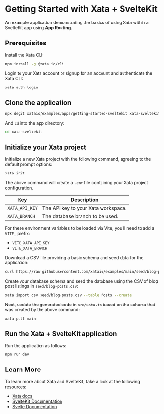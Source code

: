 # Getting Started with Xata + SvelteKit

An example application demonstrating the basics of using Xata within a SvelteKit app using **App Routing**.

## Prerequisites

Install the Xata CLI:

```sh
npm install -g @xata.io/cli
```

Login to your Xata account or signup for an account and authenticate the Xata CLI:

```sh
xata auth login
```

## Clone the application

```bash
npx degit xataio/examples/apps/getting-started-sveltekit xata-sveltekit
```

And `cd` into the app directory:

```sh
cd xata-sveltekit
```

## Initialize your Xata project

Initialize a new Xata project with the following command, agreeing to the default prompt options:

```sh
xata init
```

The above command will create a `.env` file containing your Xata project configuration.

| Key            | Description                         |
| -------------- | ----------------------------------- |
| `XATA_API_KEY` | The API key to your Xata workspace. |
| `XATA_BRANCH`  | The database branch to be used.     |

For these environment variables to be loaded via Vite, you'll need to add a `VITE_` prefix:

- `VITE_XATA_API_KEY`
- `VITE_XATA_BRANCH`

Download a CSV file providing a basic schema and seed data for the application:

```sh
curl https://raw.githubusercontent.com/xataio/examples/main/seed/blog-posts.csv --create-dirs -o seed/blog-posts.csv
```

Create your database schema and seed the database using the CSV of blog post listings in `seed/blog-posts.csv`:

```sh
xata import csv seed/blog-posts.csv --table Posts --create
```

Next, update the generated code in `src/xata.ts` based on the schema that was created by the above command:

```sh
xata pull main
```

## Run the Xata + SvelteKit application

Run the application as follows:

```sh
npm run dev
```

## Learn More

To learn more about Xata and SvelteKit, take a look at the following resources:

- [Xata docs](https://xata.io/docs)
- [SvelteKit Documentation](https://kit.svelte.dev/)
- [Svelte Documentation](https://svelte.dev/)
